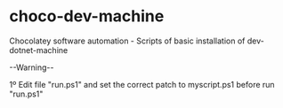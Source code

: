 # choco-dev-machine
Chocolatey software automation - Scripts of basic installation of dev-dotnet-machine

--Warning--

1º Edit file "run.ps1" and set the correct patch to myscript.ps1 before run "run.ps1"
